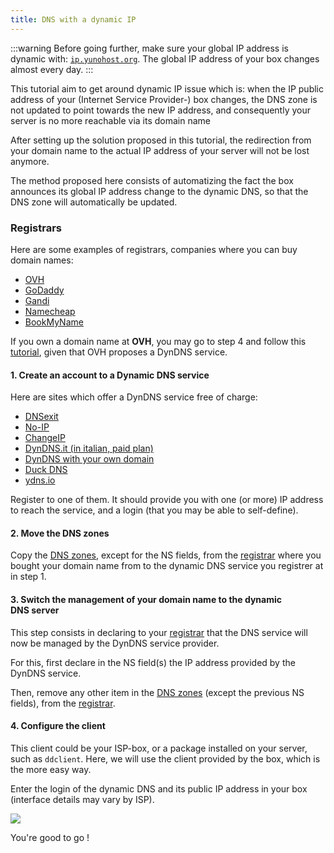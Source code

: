 ```yaml
---
title: DNS with a dynamic IP
---
```


:::warning
Before going further, make sure your global IP address is dynamic with: [`ip.yunohost.org`](http://ip.yunohost.org/). The global IP address of your box changes almost every day.
:::

This tutorial aim to get around dynamic IP issue which is: when the IP public address of your (Internet Service Provider-) box changes, the DNS zone is not updated to point towards the new IP address, and consequently your server is no more reachable via its domain name

After setting up the solution proposed in this tutorial, the redirection from your domain name to the actual IP address of your server will not be lost anymore.

The method proposed here consists of automatizing the fact the box announces its global IP address change to the dynamic DNS, so that the DNS zone will automatically be updated.

### Registrars

Here are some examples of registrars, companies where you can buy domain names:

- [OVH](http://ovh.com/)
- [GoDaddy](https://godaddy.com/)
- [Gandi](http://gandi.net/)
- [Namecheap](https://www.namecheap.com/)
- [BookMyName](https://www.bookmyname.com/)

If you own a domain name at **OVH**, you may go to step 4 and follow this [tutorial](/OVH), given that OVH proposes a DynDNS service.

#### 1. Create an account to a Dynamic DNS service

Here are sites which offer a DynDNS service free of charge:

- [DNSexit](https://www.dnsexit.com/Direct.sv?cmd=dynDns)
- [No-IP](https://www.noip.com/remote-access)
- [ChangeIP](https://changeip.com)
- [DynDNS.it (in italian, paid plan)](https://dyndns.it)
- [DynDNS with your own domain](https://github.com/opi/DynDNS-with-HE.NET)
- [Duck DNS](https://www.duckdns.org/)
- [ydns.io](https://ydns.io/)

Register to one of them. It should provide you with one (or more) IP address to reach the service, and a login (that you may be able to self-define).

#### 2. Move the DNS zones

Copy the [DNS zones](/install/post_install/dns_config), except for the NS fields, from the [registrar](#registrars) where you bought your domain name from to the dynamic DNS service you registrer at in step 1.

#### 3. Switch the management of your domain name to the dynamic DNS server

This step consists in declaring to your [registrar](#registrars) that the DNS service will now be managed by the DynDNS service provider.

For this, first declare in the NS field(s) the IP address provided by the DynDNS service.

Then, remove any other item in the [DNS zones](/install/post_install/dns_config) (except the previous NS fields), from the [registrar](#registrars).

#### 4. Configure the client

This client could be your ISP-box, or a package installed on your server, such as `ddclient`.
Here, we will use the client provided by the box, which is the more easy way.

Enter the login of the dynamic DNS and its public IP address in your box (interface details may vary by ISP).

![](/img/dns_dynamic-ip_box_conf.png)

You're good to go !
